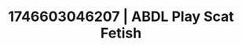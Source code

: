 ---
categories:
- AI-generated
- Erotic dance
- Erotic transformation
- Erotic gaze
- ASMR
- Shadow kink
- Cosplay
- Eclectic erotica
image: /assets/images/1746603046207.jpg
layout: post
seo:
  description: Featured content with artistic Scat Fetish, ABDL Play. HD images available.
  keywords: Scat Fetish, ABDL Play
  og_image: /assets/images/1746603046207.jpg
  schema_type: VisualArtwork
tags:
- '#1746603046207'
- ABDL Play
- Scat Fetish
title: 1746603046207 | ABDL Play Scat Fetish
---